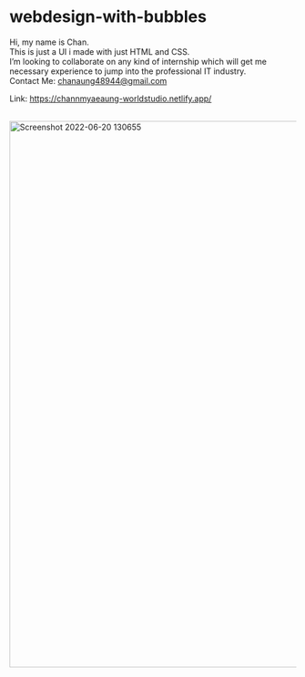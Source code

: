 # webdesign-with-bubbles
Hi, my name is Chan. 
<br>
This is just a UI i made with just HTML and CSS.
<br>
I’m looking to collaborate on any kind of internship which will get me necessary experience to jump into the professional IT industry.
<br>
Contact Me: chanaung48944@gmail.com


Link: https://channmyaeaung-worldstudio.netlify.app/

<br>
<img width="958" alt="Screenshot 2022-06-20 130655" src="https://user-images.githubusercontent.com/37863283/174550633-3f079c32-207e-47b3-a676-8479ce3f9aab.png">
